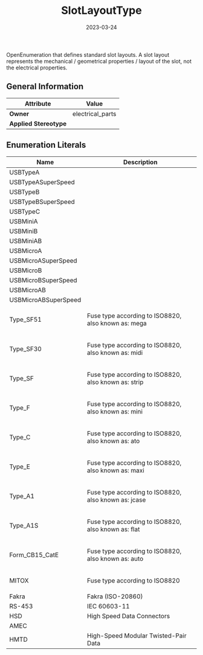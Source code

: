 ﻿---
title: SlotLayoutType
toc: false
type: specs
date: "2023-03-24"
draft: false
specification: VEC
version: 2.0.2
documentType: "Recommendation"
elementType: Class
classes:
  - SlotLayoutType
menu_name: vec-2.0.2
---
<p> OpenEnumeration that defines standard slot layouts. A slot layout represents the mechanical /&#160;geometrical properties /&#160;layout of the slot, not the electrical properties.       </p>

## General Information

| Attribute               | Value |
|-------------------------|-------|
| **Owner**               | electrical_parts |
| **Applied Stereotype**  |   |

## Enumeration Literals
| Name          | **Description** |
|---------------|-----------------|
| USBTypeA |  |
| USBTypeASuperSpeed |  |
| USBTypeB |  |
| USBTypeBSuperSpeed |  |
| USBTypeC |  |
| USBMiniA |  |
| USBMiniB |  |
| USBMiniAB |  |
| USBMicroA |  |
| USBMicroASuperSpeed |  |
| USBMicroB |  |
| USBMicroBSuperSpeed |  |
| USBMicroAB |  |
| USBMicroABSuperSpeed |  |
| Type_SF51 | <p> Fuse type according to ISO8820, also known as: mega      </p> |
| Type_SF30 | <p> Fuse type according to ISO8820, also known as: midi      </p> |
| Type_SF | <p> Fuse type according to ISO8820, also known as: strip      </p> |
| Type_F | <p> Fuse type according to ISO8820, also known as: mini      </p> |
| Type_C | <p> Fuse type according to ISO8820, also known as: ato      </p> |
| Type_E | <p> Fuse type according to ISO8820, also known as: maxi      </p> |
| Type_A1 | <p> Fuse type according to ISO8820, also known as: jcase      </p> |
| Type_A1S | <p> Fuse type according to ISO8820, also known as: flat      </p> |
| Form_CB15_CatE | <p> Fuse type according to ISO8820, also known as: auto      </p> |
| MITOX | <p> Fuse type according to ISO8820      </p> |
| Fakra | Fakra (ISO-20860) |
| RS-453 | IEC 60603-11 |
| HSD | High Speed Data Connectors |
| AMEC |  |
| HMTD | High-Speed Modular Twisted-Pair Data |
